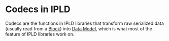 Codecs in IPLD
==============

Codecs are the functions in IPLD libraries that transform raw serialized data (usually read from a [Block](/blocks/))
into [Data Model](/data-model/), which is what most of the feature of IPLD libraries work on.
